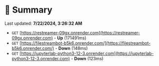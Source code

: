 # 📖 Summary
Last updated: **7/22/2024, 3:26:32 AM**

- `GET` [https://restreamer-09gx.onrender.com](https://restreamer-09gx.onrender.com) - **Up** (171491ms)
- `GET` [https://filestreambot-b5k6.onrender.com/](https://filestreambot-b5k6.onrender.com/) - **Down** (148ms)
- `GET` [https://jupyterlab-python3-12-3.onrender.com](https://jupyterlab-python3-12-3.onrender.com) - **Down** (123ms)
